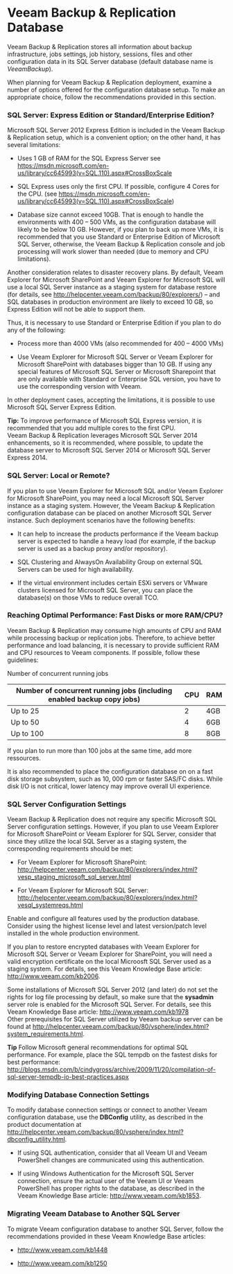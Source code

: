 # Veeam Backup & Replication Database

Veeam Backup & Replication stores all information about backup
infrastructure, jobs settings, job history, sessions, files and other
configuration data in its SQL Server database (default database name is
*VeeamBackup*).

When planning for Veeam Backup & Replication deployment, examine a
number of options offered for the configuration database setup. To make
an appropriate choice, follow the recommendations provided in this
section.

### SQL Server: Express Edition or Standard/Enterprise Edition?

Microsoft SQL Server 2012 Express Edition is included in the Veeam
Backup & Replication setup, which is a convenient option; on the other
hand, it has several limitations:

-   Uses 1 GB of RAM for the SQL Express Server see
    <https://msdn.microsoft.com/en-us/library/cc645993(v=SQL.110).aspx#CrossBoxScale>

-   SQL Express uses only the first CPU. If possible, configure 4 Cores
    for the CPU. (see
    <https://msdn.microsoft.com/en-us/library/cc645993(v=SQL.110).aspx#CrossBoxScale>)

-   Database size cannot exceed 10GB. That is enough to handle the
    environments with 400 – 500 VMs, as the configuration database will
    likely to be below 10 GB. However, if you plan to back up more VMs,
    it is recommended that you use Standard or Enterprise Edition of
    Microsoft SQL Server, otherwise, the Veeam Backup & Replication
    console and job processing will work slower than needed (due to
    memory and CPU limitations).

Another consideration relates to disaster recovery plans. By default,
Veeam Explorer for Microsoft SharePoint and Veeam Explorer for Microsoft
SQL will use a local SQL Server instance as a staging system for
database restore (for details, see
<http://helpcenter.veeam.com/backup/80/explorers/>) – and SQL databases
in production environment are likely to exceed 10 GB, so Express Edition
will not be able to support them.

Thus, it is necessary to use Standard or Enterprise Edition if you plan
to do any of the following:

-   Process more than 4000 VMs (also recommended for 400 – 4000 VMs)

-   Use Veeam Explorer for Microsoft SQL Server or Veeam Explorer for
    Microsoft SharePoint with databases bigger than 10 GB. If using any
    special features of Microsoft SQL Server or Microsoft Sharepoint
    that are only available with Standard or Enterprise SQL version, you
    have to use the corresponding version with Veeam.

In other deployment cases, accepting the limitations, it is possible to
use Microsoft SQL Server Express Edition.

**Tip:** To improve performance of Microsoft SQL Express version, it is
recommended that you add multiple cores to the first CPU.\
Veeam Backup & Replication leverages Microsoft SQL Server 2014
enhancements, so it is recommended, where possible, to update the
database server to Microsoft SQL Server 2014 or Microsoft SQL Server
Express 2014.

### SQL Server: Local or Remote? 

If you plan to use Veeam Explorer for Microsoft SQL and/or Veeam
Explorer for Microsoft SharePoint, you may need a local Microsoft SQL
Server instance as a staging system. However, the Veeam Backup &
Replication configuration database can be placed on another Microsoft
SQL Server instance. Such deployment scenarios have the following
benefits:

-   It can help to increase the products performance if the Veeam backup
    server is expected to handle a heavy load (for example, if the
    backup server is used as a backup proxy and/or repository).

-   SQL Clustering and AlwaysOn Availability Group on external SQL
    Servers can be used for high availability.

-   If the virtual environment includes certain ESXi servers or VMware
    clusters licensed for Microsoft SQL Server, you can place
    the database(s) on those VMs to reduce overall TCO.

### Reaching Optimal Performance: Fast Disks or more RAM/CPU? 

Veeam Backup & Replication may consume high amounts of CPU and RAM while
processing backup or replication jobs. Therefore, to achieve better
performance and load balancing, it is necessary to provide sufficient
RAM and CPU resources to Veeam components. If possible, follow these
guidelines:

Number of concurrent running jobs

| Number of concurrent running jobs (including enabled backup copy jobs) | CPU | RAM |
| -----------------------------------------------------------------------|---- | ----|
| Up to 25                                                               |  2  | 4GB |
| Up to 50                                                               |  4  | 6GB |
| Up to 100                                                              |  8  | 8GB |

If you plan to run more than 100 jobs at the same time, add more
ressources.

It is also recommended to place the configuration database on on a fast
disk storage subsystem, such as 10, 000 rpm or faster SAS/FC disks.
While disk I/O is not critical, lower latency may improve overall UI
experience.

### SQL Server Configuration Settings

Veeam Backup & Replication does not require any specific Microsoft SQL
Server configuration settings. However, if you plan to use Veeam
Explorer for Microsoft SharePoint or Veeam Explorer for SQL Server,
consider that since they utilize the local SQL Server as a staging
system, the corresponding requirements should be met:

-   For Veeam Explorer for Microsoft SharePoint:
    <http://helpcenter.veeam.com/backup/80/explorers/index.html?vesp_staging_microsoft_sql_server.html>

-   For Veeam Explorer for Microsoft SQL Server:
    <http://helpcenter.veeam.com/backup/80/explorers/index.html?vesql_systemreqs.html>

Enable and configure all features used by the production database.
Consider using the highest license level and latest version/patch level
installed in the whole production environment. 

If you plan to restore encrypted databases with Veeam Explorer for
Microsoft SQL Server or Veeam Explorer for SharePoint, you will need a
valid encryption certificate on the local Microosft SQL Server used as a
staging system. For details, see this Veeam Knowledge Base article:
<http://www.veeam.com/kb2006>.

Some installations of Microsoft SQL Server 2012 (and later) do not set
the rights for log file processing by default, so make sure that the
**sysadmin** server role is enabled for the Microsoft SQL Server. For
details, see this Veeam Knowledge Base article:
<http://www.veeam.com/kb1978>\
Other prerequisites for SQL Server utilized by Veeam backup server can
be found at
<http://helpcenter.veeam.com/backup/80/vsphere/index.html?system_requirements.html>.

**Tip** Follow Microsoft general recommendations for optimal SQL
performance. For example, place the SQL tempdb on the fastest disks for
best performance:
<http://blogs.msdn.com/b/cindygross/archive/2009/11/20/compilation-of-sql-server-tempdb-io-best-practices.aspx>

### Modifying Database Connection Settings

To modify database connection settings or connect to another Veeam
configuration database, use the **DBConfig** utility, as described in
the product documentation at
<http://helpcenter.veeam.com/backup/80/vsphere/index.html?dbconfig_utility.html>.

-   If using SQL authentication, consider that all Veeam UI and Veeam
    PowerShell changes are communicated using this authentication.

-   If using Windows Authentication for the Microsoft SQL Server
    connection, ensure the actual user of the Veeam UI or Veeam
    PowerShell has proper rights to the database, as described in the
    Veeam Knowledge Base article: <http://www.veeam.com/kb1853>.

### Migrating Veeam Database to Another SQL Server

To migrate Veeam configuration database to another SQL Server, follow
the recommendations provided in these Veeam Knowledge Base articles:

-   <http://www.veeam.com/kb1448>

-   <http://www.veeam.com/kb1250>
